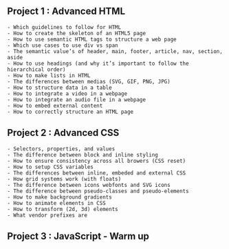 ## Project 1 : Advanced HTML
    - Which guidelines to follow for HTML
    - How to create the skeleton of an HTML5 page
    - How to use semantic HTML tags to structure a web page
    - Which use cases to use div vs span
    - The semantic value’s of header, main, footer, article, nav, section, aside
    - How to use headings (and why it’s important to follow the hierarchical order)
    - How to make lists in HTML
    - The differences between medias (SVG, GIF, PNG, JPG)
    - How to structure data in a table
    - How to integrate a video in a webpage
    - How to integrate an audio file in a webpage
    - How to embed external content
    - How to correctly structure an HTML page

## Project 2 : Advanced CSS
    - Selectors, properties, and values
    - The difference between block and inline styling
    - How to ensure consistency across all browers (CSS reset)
    - How to setup CSS variables
    - The differences between inline, embeded and external CSS
    - How grid systems work (with floats)
    - The difference between icons webfonts and SVG icons
    - The difference between pseudo-classes and pseudo-elements
    - How to make background gradients
    - How to animate elements in CSS
    - How to transform (2d, 3d) elements
    - What vendor prefixes are

## Project 3 : JavaScript - Warm up
    